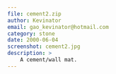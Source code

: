 ```yaml
---
file: cement2.zip
author: Kevinator
email: gao_kevinator@hotmail.com
category: stone
date: 2000-06-04
screenshot: cement2.jpg
description: >
    A cement/wall mat.
---
```

